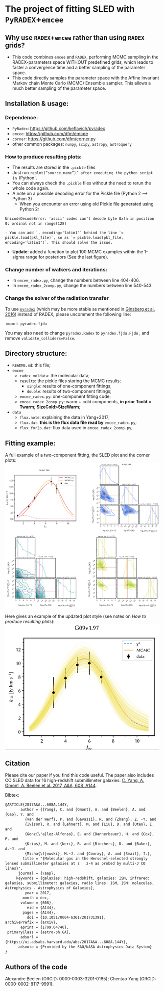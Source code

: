 # The project of fitting SLED with `PyRADEX`+`emcee`


## Why use `RADEX`+`emcee` rather than using `RADEX` grids?

- This code combines `emcee` and `RADEX`, performing MCMC sampling in the RADEX-parameters space WITHOUT predefined grids, which leads to faster a convergence time and a better sampling of the parameter space.
- This code directly samples the parameter space with the Affine Invariant Markov chain Monte Carlo (MCMC) Ensemble sampler. This allows a much better sampling of the parameter space. 	

## Installation & usage: 


### Dependence:

- `PyRadex`: https://github.com/keflavich/pyradex
- `emcee`: https://github.com/dfm/emcee
- `corner`: https://github.com/dfm/corner.py
- other common packages: `numpy`, `scipy`, `astropy`, `astroquery` 

### How to produce resulting plots:
- The results are stored in the `.pickle` files
- Just run `replot(“source_name”)’ after executing the python script in `IPython`.
- You can always check the `.pickle` files without the need to rerun the whole code again. 
- A note on a possible decoding error for the Pickle file (Python 2 --> Python 3)
	- When you encounter an error using old Pickle file generated using Python 2:
```
UnicodeDecodeError: 'ascii' codec can't decode byte 0xfa in position 0: ordinal not in range(128)
``` 
	- You can add `, encoding='latin1'` behind the line `= pickle.load(pkl_file)`, so as `= pickle.load(pkl_file, encoding='latin1')`. This should solve the issue.
- **Update**: added a function to plot 100 MCMC examples within the 1-sigma range for posteriors (See the last figure). 



### Change number of walkers and iterations:
- In `emcee_radex.py`, change the numbers between line 404-406.
- In `emcee_radex_2comp.py`, change the numbers between line 540-543.

### Change the solver of the radiation transfer

To use [`myradex`](https://github.com/fjdu/myRadex) (which may be more stable as mentioned in [Ginsberg et al. 2016](https://ui.adsabs.harvard.edu/abs/2016A%26A...586A..50G/abstract)) instead of RADEX, please uncomment the following line:

```
import pyradex.fjdu
```

You may also need to change `pyradex.Radex` to `pyradex.fjdu.Fjdu` , and remove `validate_colliders=False`.


## Directory structure:

- `README.md`: this file;
- `emcee`
	- `radex_moldata`: the molecular data;
	- `results`: the pickle files storing the MCMC results;
		- `single`: results of one-component fittings;
		- `double`: results of two-component fittings;
	- `emcee_radex.py`: one-component fitting code;
	- `emcee_radex_2comp.py`: warm + cold components, **in prior Tcold < Twarm; SizeCold>SizeWarm**;
- `data`
	- `flux.note`: explaining the data in Yang+2017;
	- `flux.dat`: **this is the flux data file read by** `emcee_radex.py`;
	- `flux_for2p.dat`: flux data used in `emcee_radex_2comp.py`;

## Fitting example:
A full example of a two-component fitting, the SLED plot and the corner plots:
![](./fig/NA144.png)

Here gives an example of the updated plot style (see notes on *How to produce resulting plots*):
![](./fig/G09H97.png)

## Citation
Please cite our paper if you find this code useful. The paper also includes CO SLED data for 16 high-redshift submillimeter galaxies: [C. Yang, A. Omont, A. Beelen et al. 2017, A&A, 608, A144](http://adsabs.harvard.edu/abs/2017A%26A...608A.144Y). 

Bibtex:

```
@ARTICLE{2017A&A...608A.144Y,
       author = {{Yang}, C. and {Omont}, A. and {Beelen}, A. and {Gao}, Y. and
         {van der Werf}, P. and {Gavazzi}, R. and {Zhang}, Z. -Y. and
         {Ivison}, R. and {Lehnert}, M. and {Liu}, D. and {Oteo}, I. and
         {Gonz{\'a}lez-Alfonso}, E. and {Dannerbauer}, H. and {Cox}, P. and
         {Krips}, M. and {Neri}, R. and {Riechers}, D. and {Baker}, A.~J. and
         {Micha{\l}owski}, M.~J. and {Cooray}, A. and {Smail}, I.},
        title = "{Molecular gas in the Herschel-selected strongly lensed submillimeter galaxies at z   2-4 as probed by multi-J CO lines}",
      journal = {\aap},
     keywords = {galaxies: high-redshift, galaxies: ISM, infrared: galaxies, submillimeter: galaxies, radio lines: ISM, ISM: molecules, Astrophysics - Astrophysics of Galaxies},
         year = 2017,
        month = dec,
       volume = {608},
          eid = {A144},
        pages = {A144},
          doi = {10.1051/0004-6361/201731391},
archivePrefix = {arXiv},
       eprint = {1709.04740},
 primaryClass = {astro-ph.GA},
       adsurl = {https://ui.adsabs.harvard.edu/abs/2017A&A...608A.144Y},
      adsnote = {Provided by the SAO/NASA Astrophysics Data System}
}
```

## Authors of the code

Alexandre Beelen (ORCID: 0000-0003-3201-0185); Chentao Yang (ORCID: 0000-0002-8117-9991).
